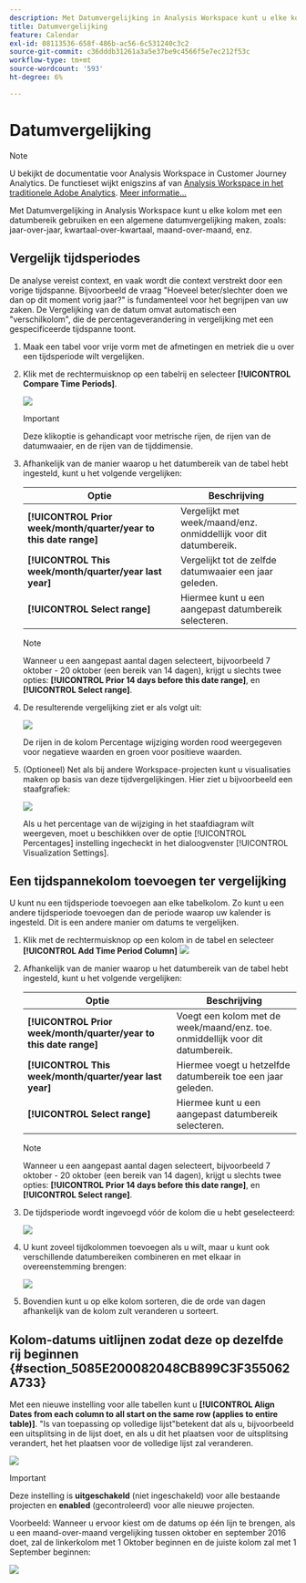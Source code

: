 ```yaml
---
description: Met Datumvergelijking in Analysis Workspace kunt u elke kolom met een datumbereik gebruiken en een algemene datumvergelijking maken, zoals jaar-over-jaar, kwartaal-over-kwartaal, maand-over-maand enzovoort.
title: Datumvergelijking
feature: Calendar
exl-id: 08113536-658f-486b-ac56-6c531240c3c2
source-git-commit: c36dddb31261a3a5e37be9c4566f5e7ec212f53c
workflow-type: tm+mt
source-wordcount: '593'
ht-degree: 6%

---
```


# Datumvergelijking

>[!NOTE]
>
>U bekijkt de documentatie voor Analysis Workspace in Customer Journey Analytics. De functieset wijkt enigszins af van [Analysis Workspace in het traditionele Adobe Analytics](https://experienceleague.adobe.com/docs/analytics/analyze/analysis-workspace/home.html). [Meer informatie...](/help/getting-started/cja-aa.md)

Met Datumvergelijking in Analysis Workspace kunt u elke kolom met een datumbereik gebruiken en een algemene datumvergelijking maken, zoals: jaar-over-jaar, kwartaal-over-kwartaal, maand-over-maand, enz.

## Vergelijk tijdsperiodes

De analyse vereist context, en vaak wordt die context verstrekt door een vorige tijdspanne. Bijvoorbeeld de vraag &quot;Hoeveel beter/slechter doen we dan op dit moment vorig jaar?&quot; is fundamenteel voor het begrijpen van uw zaken. De Vergelijking van de datum omvat automatisch een &quot;verschilkolom&quot;, die de percentageverandering in vergelijking met een gespecificeerde tijdspanne toont.

1. Maak een tabel voor vrije vorm met de afmetingen en metriek die u over een tijdsperiode wilt vergelijken.
1. Klik met de rechtermuisknop op een tabelrij en selecteer **[!UICONTROL Compare Time Periods]**.

   ![](assets/compare-time.png)

   >[!IMPORTANT]
   >
   >Deze klikoptie is gehandicapt voor metrische rijen, de rijen van de datumwaaier, en de rijen van de tijddimensie.

1. Afhankelijk van de manier waarop u het datumbereik van de tabel hebt ingesteld, kunt u het volgende vergelijken:

   | Optie | Beschrijving |
   |---|---|
   | **[!UICONTROL Prior week/month/quarter/year to this date range]** | Vergelijkt met week/maand/enz. onmiddellijk voor dit datumbereik. |
   | **[!UICONTROL This week/month/quarter/year last year]** | Vergelijkt tot de zelfde datumwaaier een jaar geleden. |
   | **[!UICONTROL Select range]** | Hiermee kunt u een aangepast datumbereik selecteren. |

   >[!NOTE]
   >
   >Wanneer u een aangepast aantal dagen selecteert, bijvoorbeeld 7 oktober - 20 oktober (een bereik van 14 dagen), krijgt u slechts twee opties: **[!UICONTROL Prior 14 days before this date range]**, en **[!UICONTROL Select range]**.

1. De resulterende vergelijking ziet er als volgt uit:

   ![](assets/compare-time-result.png)

   De rijen in de kolom Percentage wijziging worden rood weergegeven voor negatieve waarden en groen voor positieve waarden.

1. (Optioneel) Net als bij andere Workspace-projecten kunt u visualisaties maken op basis van deze tijdvergelijkingen. Hier ziet u bijvoorbeeld een staafgrafiek:

   ![](assets/compare-time-barchart.png)

   Als u het percentage van de wijziging in het staafdiagram wilt weergeven, moet u beschikken over de optie [!UICONTROL Percentages] instelling ingecheckt in het dialoogvenster [!UICONTROL Visualization Settings].

## Een tijdspannekolom toevoegen ter vergelijking

U kunt nu een tijdsperiode toevoegen aan elke tabelkolom. Zo kunt u een andere tijdsperiode toevoegen dan de periode waarop uw kalender is ingesteld. Dit is een andere manier om datums te vergelijken.

1. Klik met de rechtermuisknop op een kolom in de tabel en selecteer **[!UICONTROL Add Time Period Column]** ![](assets/add-time-period-column.png)

1. Afhankelijk van de manier waarop u het datumbereik van de tabel hebt ingesteld, kunt u het volgende vergelijken:

   | Optie | Beschrijving |
   |---|---|
   | **[!UICONTROL Prior week/month/quarter/year to this date range]** | Voegt een kolom met de week/maand/enz. toe. onmiddellijk voor dit datumbereik. |
   | **[!UICONTROL This week/month/quarter/year last year]** | Hiermee voegt u hetzelfde datumbereik toe een jaar geleden. |
   | **[!UICONTROL Select range]** | Hiermee kunt u een aangepast datumbereik selecteren. |

   >[!NOTE]
   >
   >Wanneer u een aangepast aantal dagen selecteert, bijvoorbeeld 7 oktober - 20 oktober (een bereik van 14 dagen), krijgt u slechts twee opties: **[!UICONTROL Prior 14 days before this date range]**, en **[!UICONTROL Select range]**.

1. De tijdsperiode wordt ingevoegd vóór de kolom die u hebt geselecteerd:

   ![](assets/add-time-period-column2.png)

1. U kunt zoveel tijdkolommen toevoegen als u wilt, maar u kunt ook verschillende datumbereiken combineren en met elkaar in overeenstemming brengen:

   ![](assets/add-time-period-column4.png)

1. Bovendien kunt u op elke kolom sorteren, die de orde van dagen afhankelijk van de kolom zult veranderen u sorteert.

## Kolom-datums uitlijnen zodat deze op dezelfde rij beginnen {#section_5085E200082048CB899C3F355062A733}

Met een nieuwe instelling voor alle tabellen kunt u **[!UICONTROL Align Dates from each column to all start on the same row (applies to entire table)]**. &quot;Is van toepassing op volledige lijst&quot;betekent dat als u, bijvoorbeeld een uitsplitsing in de lijst doet, en als u dit het plaatsen voor de uitsplitsing verandert, het het plaatsen voor de volledige lijst zal veranderen.

![](assets/date-comparison-setting.png)

>[!IMPORTANT]
>
>Deze instelling is **uitgeschakeld** (niet ingeschakeld) voor alle bestaande projecten en **enabled** (gecontroleerd) voor alle nieuwe projecten.

Voorbeeld: Wanneer u ervoor kiest om de datums op één lijn te brengen, als u een maand-over-maand vergelijking tussen oktober en september 2016 doet, zal de linkerkolom met 1 Oktober beginnen en de juiste kolom zal met 1 September beginnen:

![](assets/add-time-period-column3.png)

<!-- 

<p>See Jonny Moon's email from November 3. </p>

 -->
